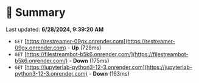 # 📖 Summary
Last updated: **6/28/2024, 9:39:20 AM**

- `GET` [https://restreamer-09gx.onrender.com](https://restreamer-09gx.onrender.com) - **Up** (728ms)
- `GET` [https://filestreambot-b5k6.onrender.com/](https://filestreambot-b5k6.onrender.com/) - **Down** (175ms)
- `GET` [https://jupyterlab-python3-12-3.onrender.com](https://jupyterlab-python3-12-3.onrender.com) - **Down** (163ms)
